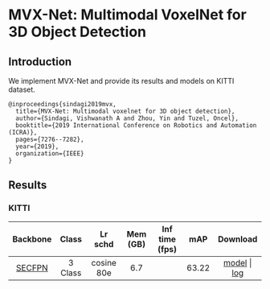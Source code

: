 # MVX-Net: Multimodal VoxelNet for 3D Object Detection

## Introduction

<!-- [ALGORITHM] -->

We implement MVX-Net and provide its results and models on KITTI dataset.

```
@inproceedings{sindagi2019mvx,
  title={MVX-Net: Multimodal voxelnet for 3D object detection},
  author={Sindagi, Vishwanath A and Zhou, Yin and Tuzel, Oncel},
  booktitle={2019 International Conference on Robotics and Automation (ICRA)},
  pages={7276--7282},
  year={2019},
  organization={IEEE}
}

```

## Results

### KITTI

|  Backbone   |Class| Lr schd | Mem (GB) | Inf time (fps) | mAP | Download |
| :---------: | :-----: | :------: | :------------: | :----: |:----: | :------: |
|    [SECFPN](./dv_mvx-fpn_second_secfpn_adamw_2x8_80e_kitti-3d-3class.py)|3 Class|cosine 80e|6.7||63.22|[model](https://download.openmmlab.com/mmdetection3d/v1.0.0/models/mvxnet/dv_mvx-fpn_second_secfpn_adamw_2x8_80e_kitti-3d-3class/dv_mvx-fpn_second_secfpn_adamw_2x8_80e_kitti-3d-3class_20210831_060805-83442923.pth) &#124; [log](https://download.openmmlab.com/mmdetection3d/v1.0.0/models/mvxnet/dv_mvx-fpn_second_secfpn_adamw_2x8_80e_kitti-3d-3class/dv_mvx-fpn_second_secfpn_adamw_2x8_80e_kitti-3d-3class_20210831_060805.log.json)|

